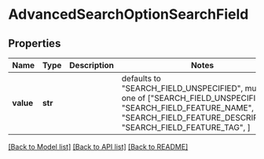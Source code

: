 # AdvancedSearchOptionSearchField


## Properties
Name | Type | Description | Notes
------------ | ------------- | ------------- | -------------
**value** | **str** |  | defaults to "SEARCH_FIELD_UNSPECIFIED",  must be one of ["SEARCH_FIELD_UNSPECIFIED", "SEARCH_FIELD_FEATURE_NAME", "SEARCH_FIELD_FEATURE_DESCRIPTION", "SEARCH_FIELD_FEATURE_TAG", ]

[[Back to Model list]](../README.md#documentation-for-models) [[Back to API list]](../README.md#documentation-for-api-endpoints) [[Back to README]](../README.md)


